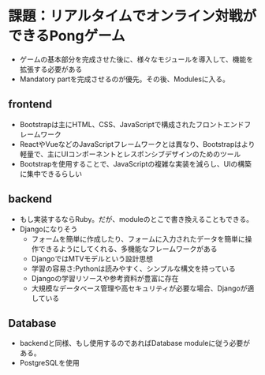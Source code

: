 # 課題：リアルタイムでオンライン対戦ができるPongゲーム

- ゲームの基本部分を完成させた後に、様々なモジュールを導入して、機能を拡張する必要がある
- Mandatory partを完成させるのが優先。その後、Modulesに入る。

## frontend
- Bootstrapは主にHTML、CSS、JavaScriptで構成されたフロントエンドフレームワーク
- ReactやVueなどのJavaScriptフレームワークとは異なり、Bootstrapはより軽量で、主にUIコンポーネントとレスポンシブデザインのためのツール
- Bootstrapを使用することで、JavaScriptの複雑な実装を減らし、UIの構築に集中できるらしい


## backend
- もし実装するならRuby。だが、moduleのとこで書き換えることもできる。
- Djangoになりそう
  - フォームを簡単に作成したり、フォームに入力されたデータを簡単に操作できるようにしてくれる、多機能なフレームワークがある
  - DjangoではMTVモデルという設計思想
  - 学習の容易さ:Pythonは読みやすく、シンプルな構文を持っている
  - Djangoの学習リソースや参考資料が豊富に存在
  - 大規模なデータベース管理や高セキュリティが必要な場合、Djangoが適している


## Database
- backendと同様、もし使用するのであればDatabase moduleに従う必要がある。
- PostgreSQLを使用
